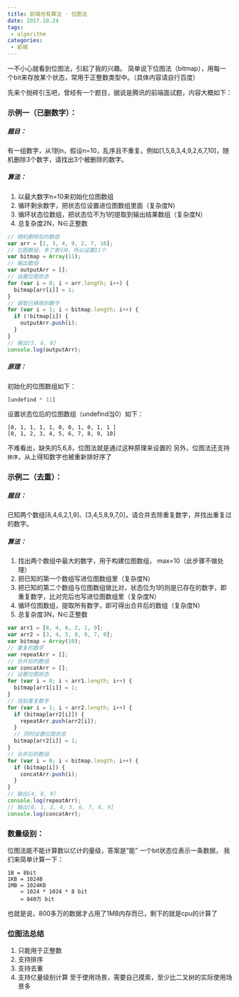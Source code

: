 ```yaml
---
title: 前端也有算法 - 位图法
date: 2017.10.24
tags:
 - algorithm
categories:
 - 前端
---
```

一不小心就看到位图法，引起了我的兴趣。
简单说下位图法（bitmap），用每一个bit来存放某个状态，常用于正整数类型中。（具体内容请自行百度）
<!--more-->


先来个抛砖引玉吧，曾经有一个题目，据说是腾讯的前端面试题，内容大概如下：
### 示例一（已删数字）：

##### 题目：
 有一组数字，从1到n，假设n=10，乱序且不重复。例如[1,5,8,3,4,9,2,6,7,10]，随机删除3个数字，请找出3个被删除的数字。

##### 算法：
1. 以最大数字n=10来初始化位图数组
2. 循环剩余数字，把状态位设置进位图数组里面（复杂度N）
3. 循环状态位数组，把状态位不为1的提取到输出结果数组（复杂度N）
4. 总复杂度2N，N∈正整数

```javascript
// 随机删除后的数组
var arr = [1, 3, 4, 9, 2, 7, 10];
// 位图数组，多了索引0，所以设置11个
var bitmap = Array(11);
// 输出数组
var outputArr = [];
// 设置位图状态
for (var i = 0; i < arr.length; i++) {
  bitmap[arr[i]] = 1;
}
// 提取已移除的数字
for (var i = 1; i < bitmap.length; i++) {
  if (!bitmap[i]) {
    outputArr.push(i);
  }
}
// 输出[5, 6, 8]
console.log(outputArr); 
```

##### 原理：
初始化的位图数组如下：
```javascript
[undefind * 11]
```
设置状态位后的位图数组（undefind当0）如下：
```
[0, 1, 1, 1, 1, 0, 0, 1, 0, 1, 1 ]
[0, 1, 2, 3, 4, 5, 6, 7, 8, 9, 10]
```
不难看出，缺失的5,6,8，位图法就是通过这种原理来设置的
另外，位图法还支持`排序`，从上得知数字也被重新排好序了

### 示例二（去重）：
##### 题目：
已知两个数组[8,4,6,2,1,9]、[3,4,5,8,9,7,0]，请合并去除重复数字，并找出重复过的数字。

##### 算法：
1. 找出两个数组中最大的数字，用于构建位图数组， max=10（此步骤不做处理）
2. 把已知的第一个数组写进位图数组里（复杂度N）
3. 把已知的第二个数组与位图数组做比对，状态位为1的则是已存在的数字，即重复数字，比对完后也写进位图数组里（复杂度N）
4. 循环位图数组，提取所有数字，即可得出合并后的数组（复杂度N）
5. 总复杂度3N，N∈正整数

```javascript
var arr1 = [8, 4, 6, 2, 1, 9];
var arr2 = [3, 4, 5, 8, 9, 7, 0];
var bitmap = Array(10);
// 重复的数字
var repeatArr = [];
// 合并后的数组
var concatArr = [];
// 设置位图状态
for (var i = 0; i < arr1.length; i++) {
  bitmap[arr1[i]] = 1;
}
// 找到重复数字
for (var i = 1; i < arr2.length; i++) {
  if (bitmap[arr2[i]]) {
    repeatArr.push(arr2[i]);
  }
  // 同时设置位图状态
  bitmap[arr2[i]] = 1;
}
// 合并后的数组
for (var i = 0; i < bitmap.length; i++) {
  if (bitmap[i]) {
    concatArr.push(i);
  }
}
// 输出[4, 8, 9]
console.log(repeatArr); 
// 输出[0, 1, 2, 4, 5, 6, 7, 8, 9]
console.log(concatArr); 
```

### 数量级别：
位图法能不能计算数以亿计的量级，答案是“能”
一个bit状态位表示一条数据，
我们来简单计算一下：
```
1B = 8bit
1KB = 1024B
1MB = 1024KB
    ≈ 1024 * 1024 * 8 bit 
    ≈ 840万 bit
```
也就是说，800多万的数据才占用了1MB内存而已，剩下的就是cpu的计算了

### 位图法总结
1. 只能用于正整数
2. 支持排序
3. 支持去重
4. 支持亿量级别计算
至于使用场景，需要自己摸索，至少比二叉树的实际使用场景多